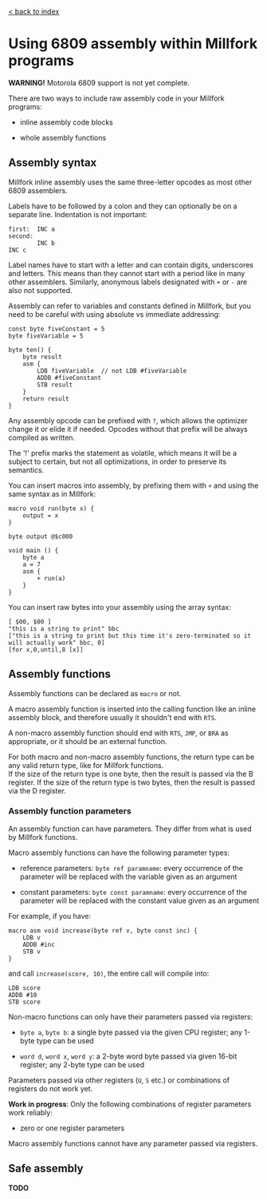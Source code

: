[< back to index](../doc_index.md)

# Using 6809 assembly within Millfork programs

**WARNING!** Motorola 6809 support is not yet complete.

There are two ways to include raw assembly code in your Millfork programs:

* inline assembly code blocks

* whole assembly functions

## Assembly syntax

Millfork inline assembly uses the same three-letter opcodes as most other 6809 assemblers.

Labels have to be followed by a colon and they can optionally be on a separate line.
Indentation is not important:

    first:  INC a
    second: 
            INC b
    INC c


Label names have to start with a letter and can contain digits, underscores and letters.
This means than they cannot start with a period like in many other assemblers.
Similarly, anonymous labels designated with `+` or `-` are also not supported.

Assembly can refer to variables and constants defined in Millfork,
but you need to be careful with using absolute vs immediate addressing:

    const byte fiveConstant = 5
    byte fiveVariable = 5
    
    byte ten() {
        byte result
        asm {
            LDB fiveVariable  // not LDB #fiveVariable
            ADDB #fiveConstant
            STB result
        }
        return result
    }

Any assembly opcode can be prefixed with `?`, which allows the optimizer change it or elide it if needed.
Opcodes without that prefix will be always compiled as written.

The '!' prefix marks the statement as volatile, which means it will be a subject to certain, but not all optimizations,
in order to preserve its semantics.

You can insert macros into assembly, by prefixing them with `+` and using the same syntax as in Millfork:

    macro void run(byte x) {
        output = x
    }
    
    byte output @$c000
    
    void main () {
        byte a
        a = 7
        asm {
            + run(a)
        }
    } 

You can insert raw bytes into your assembly using the array syntax:

    [ $00, $00 ]
    "this is a string to print" bbc
    ["this is a string to print but this time it's zero-terminated so it will actually work" bbc, 0]
    [for x,0,until,8 [x]]

## Assembly functions

Assembly functions can be declared as `macro` or not. 

A macro assembly function is inserted into the calling function like an inline assembly block,
and therefore usually it shouldn't end with `RTS`.

A non-macro assembly function should end with `RTS`, `JMP`, or `BRA` as appropriate,
or it should be an external function. 

For both macro and non-macro assembly functions,
the return type can be any valid return type, like for Millfork functions.  
If the size of the return type is one byte, 
then the result is passed via the B register.
If the size of the return type is two bytes,
then the result is passed via the D register.

### Assembly function parameters

An assembly function can have parameters. 
They differ from what is used by Millfork functions.

Macro assembly functions can have the following parameter types:

* reference parameters: `byte ref paramname`: every occurrence of the parameter will be replaced with the variable given as an argument

* constant parameters: `byte const paramname`: every occurrence of the parameter will be replaced with the constant value given as an argument

For example, if you have:

    macro asm void increase(byte ref v, byte const inc) {
        LDB v
        ADDB #inc
        STB v
    }

and call `increase(score, 10)`, the entire call will compile into:

    LDB score
    ADDB #10
    STB score

Non-macro functions can only have their parameters passed via registers:

* `byte a`, `byte b`: a single byte passed via the given CPU register; any 1-byte type can be used

* `word d`, `word x`, `word y`: a 2-byte word byte passed via given 16-bit register; any 2-byte type can be used

Parameters passed via other registers (`U`, `S` etc.) or combinations of registers do not work yet.

**Work in progress**: 
Only the following combinations of register parameters work reliably:

* zero or one register parameters

Macro assembly functions cannot have any parameter passed via registers.

## Safe assembly

**TODO**